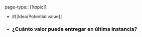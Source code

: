 page-type:: [[topic]]

- #[[Idea/Potential value]]

- ### ¿Cuánto valor puede entregar en última instancia?



